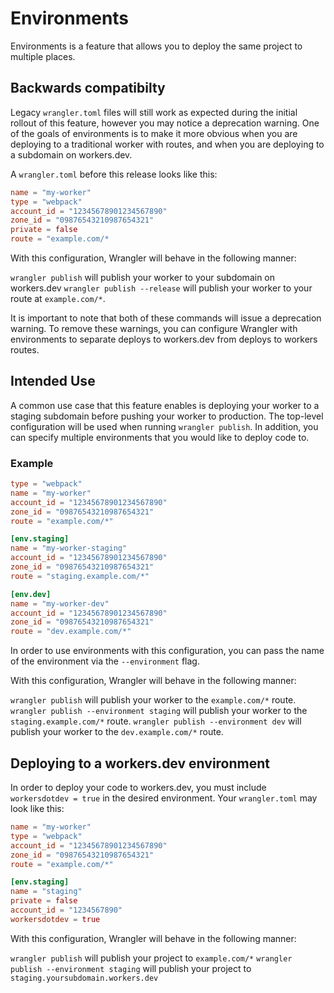 # Environments

Environments is a feature that allows you to deploy the same project to multiple places.

## Backwards compatibilty

Legacy `wrangler.toml` files will still work as expected during the initial rollout of this feature, however you may notice a deprecation warning. One of the goals of environments is to make it more obvious when you are deploying to a traditional worker with routes, and when you are deploying to a subdomain on workers.dev.

A `wrangler.toml` before this release looks like this:

```toml
name = "my-worker"
type = "webpack"
account_id = "12345678901234567890"
zone_id = "09876543210987654321"
private = false
route = "example.com/*
```

With this configuration, Wrangler will behave in the following manner:

`wrangler publish` will publish your worker to your subdomain on workers.dev
`wrangler publish --release` will publish your worker to your route at `example.com/*`. 

It is important to note that both of these commands will issue a deprecation warning. To remove these warnings, you can configure Wrangler with environments to separate deploys to workers.dev from deploys to workers routes.

## Intended Use

A common use case that this feature enables is deploying your worker to a staging subdomain before pushing your worker to production. The top-level configuration will be used when running `wrangler publish`. In addition, you can specify multiple environments that you would like to deploy code to.

### Example

```toml
type = "webpack"
name = "my-worker"
account_id = "12345678901234567890"
zone_id = "09876543210987654321"
route = "example.com/*"

[env.staging]
name = "my-worker-staging"
account_id = "12345678901234567890"
zone_id = "09876543210987654321"
route = "staging.example.com/*"

[env.dev]
name = "my-worker-dev"
account_id = "12345678901234567890"
zone_id = "09876543210987654321"
route = "dev.example.com/*"
```

In order to use environments with this configuration, you can pass the name of the environment via the `--environment` flag. 

With this configuration, Wrangler will behave in the following manner:

`wrangler publish` will publish your worker to the `example.com/*` route.
`wrangler publish --environment staging` will publish your worker to the `staging.example.com/*` route.
`wrangler publish --environment dev` will publish your worker to the `dev.example.com/*` route.

## Deploying to a workers.dev environment

In order to deploy your code to workers.dev, you must include `workersdotdev = true` in the desired environment. Your `wrangler.toml` may look like this:

```toml
name = "my-worker"
type = "webpack"
account_id = "12345678901234567890"
zone_id = "09876543210987654321"
route = "example.com/*"

[env.staging]
name = "staging"
private = false
account_id = "1234567890"
workersdotdev = true
```

With this configuration, Wrangler will behave in the following manner:

`wrangler publish` will publish your project to `example.com/*`
`wrangler publish --environment staging` will publish your project to `staging.yoursubdomain.workers.dev`
